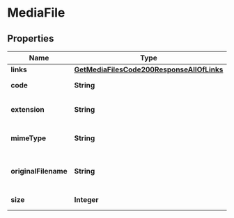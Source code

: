 

# MediaFile


## Properties

| Name | Type | Description | Notes |
|------------ | ------------- | ------------- | -------------|
|**links** | [**GetMediaFilesCode200ResponseAllOfLinks**](GetMediaFilesCode200ResponseAllOfLinks.md) |  |  [optional] |
|**code** | **String** | Media file code |  [optional] |
|**extension** | **String** | Extension of the media file |  [optional] |
|**mimeType** | **String** | Mime type of the media file |  [optional] |
|**originalFilename** | **String** | Original filename of the media file |  [optional] |
|**size** | **Integer** | Size of the media file |  [optional] |



